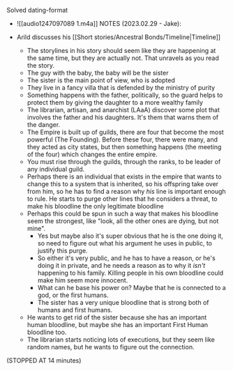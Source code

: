 Solved dating-format
- ![[audio1247097089 1.m4a]]
NOTES (2023.02.29 - Jake):

- Arild discusses his [[Short stories/Ancestral Bonds/Timeline|Timeline]]
	- The storylines in his story should seem like they are happening at the same time, but they are actually not. That unravels as you read the story.
	- The guy with the baby, the baby will be the sister
	- The sister is the main point of view, who is adopted
	- They live in a fancy villa that is defended by the ministry of purity
	- Something happens with the father, politically, so the guard helps to protect them by giving the daughter to a more wealthy family
	- The librarian, artisan, and anarchist (LAaA) discover some plot that involves the father and his daughters. It's them that warns them of the danger.
	- The Empire is built up of guilds, there are four that become the most powerful (The Founding). Before these four, there were many, and they acted as city states, but then something happens (the meeting of the four) which changes the entire empire.
	- You must rise through the guilds, through the ranks, to be leader of any individual guild.
	- Perhaps there is an individual that exists in the empire that wants to change this to a system that is inherited, so his offspring take over from him, so he has to find a reason why *his* line is important enough to rule. He starts to purge other lines that he considers a threat, to make his bloodline the only legitimate bloodline
	- Perhaps this could be spun in such a way that makes his bloodline seem the strongest, like "look, all the other ones are dying, but not mine".
		- Yes but maybe also it's super obvious that he is the one doing it, so need to figure out what his argument he uses in public, to justify this purge.
		- So either it's very public, and he has to have a reason, or he's doing it in private, and he needs a reason as to why it *isn't* happening to his family. Killing people in his own bloodline could make him seem more innocent.
		- What can he base his power on? Maybe that he is connected to a god, or the first humans.
		- The sister has a very unique bloodline that is strong both of humans and first humans.
	- He wants to get rid of the sister because she has an important human bloodline, but maybe she has an important First Human bloodline too.
	- The librarian starts noticing lots of executions, but they seem like random names, but he wants to figure out the connection.

(STOPPED AT 14 minutes)
